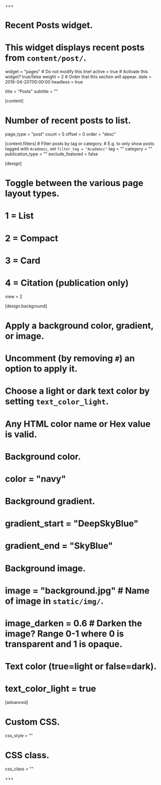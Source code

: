 +++
# Recent Posts widget.
# This widget displays recent posts from `content/post/`.
widget = "pages"  # Do not modify this line!
active = true  # Activate this widget? true/false
weight = 2  # Order that this section will appear.
date = 2016-04-20T00:00:00
headless = true

title = "Posts"
subtitle = ""

[content]
  # Number of recent posts to list.
  page_type = "post"
  count = 5
  offset = 0
  order = "desc"
  
  [content.filters]
    # Filter posts by tag or category.
    #  E.g. to only show posts tagged with `Academic`, set `filter_tag = "Academic"`
    tag = ""
    category = ""
    publication_type = ""
    exclude_featured = false

[design]
  # Toggle between the various page layout types.
  #   1 = List
  #   2 = Compact
  #   3 = Card
  #   4 = Citation (publication only)
  view = 2

[design.background]
  # Apply a background color, gradient, or image.
  #   Uncomment (by removing `#`) an option to apply it.
  #   Choose a light or dark text color by setting `text_color_light`.
  #   Any HTML color name or Hex value is valid.
  
  # Background color.
  # color = "navy"
  
  # Background gradient.
  # gradient_start = "DeepSkyBlue"
  # gradient_end = "SkyBlue"
  
  # Background image.
  # image = "background.jpg"  # Name of image in `static/img/`.
  # image_darken = 0.6  # Darken the image? Range 0-1 where 0 is transparent and 1 is opaque.

  # Text color (true=light or false=dark).
  # text_color_light = true  
  
[advanced]
 # Custom CSS. 
 css_style = ""
 
 # CSS class.
 css_class = ""

+++


